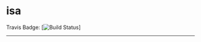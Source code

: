 # isa
Travis Badge: [![Build Status](https://travis-ci.org/Daniel-Hoerauf/isa.svg?branch=master)]

---


